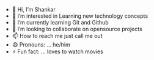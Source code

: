- 👋 Hi, I’m Shankar
- 👀 I’m interested in Learning new technology concepts
- 🌱 I’m currently learning Git and Github
- 💞️ I’m looking to collaborate on opensource projects
- 📫 How to reach me just call me out
- 😄 Pronouns: ... he/him
- ⚡ Fun fact: ... loves to watch movies

<!---
shankar29022004/shankar29022004 is a ✨ special ✨ repository because its `README.md` (this file) appears on your GitHub profile.
You can click the Preview link to take a look at your changes.
--->
